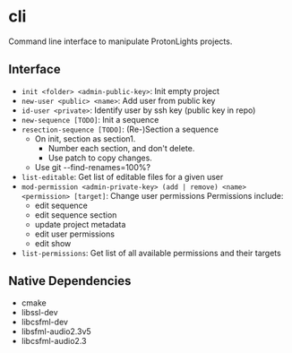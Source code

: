 # cli
Command line interface to manipulate ProtonLights projects.

## Interface

- `init <folder> <admin-public-key>`: Init empty project
- `new-user <public> <name>`: Add user from public key
- `id-user <private>`: Identify user by ssh key (public key in repo)
- `new-sequence [TODO]`: Init a sequence
- `resection-sequence [TODO]`: (Re-)Section a sequence
  - On init, section as section1.
    - Number each section, and don't delete.
    - Use patch to copy changes.
  - Use git --find-renames=100%?
- `list-editable`: Get list of editable files for a given user
- `mod-permission <admin-private-key> (add | remove) <name> <permission> [target]`: Change user permissions
Permissions include:
  - edit sequence
  - edit sequence section
  - update project metadata
  - edit user permissions
  - edit show
- `list-permissions`: Get list of all available permissions and their targets

## Native Dependencies

- cmake
- libssl-dev
- libcsfml-dev
- libsfml-audio2.3v5
- libcsfml-audio2.3
